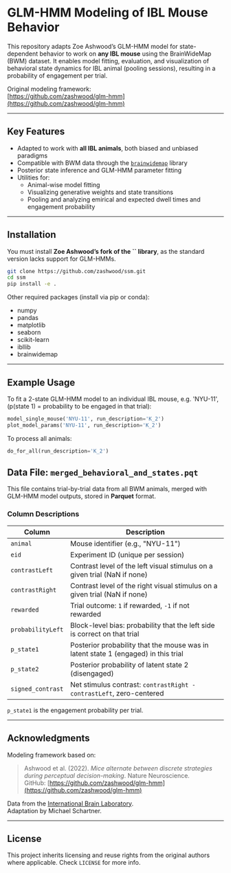 # GLM-HMM Modeling of IBL Mouse Behavior

This repository adapts Zoe Ashwood’s GLM-HMM model for state-dependent behavior to work on **any IBL mouse** using the BrainWideMap (BWM) dataset. It enables model fitting, evaluation, and visualization of behavioral state dynamics for IBL animal (pooling sessions), resulting in a probability of engagement per trial.

Original modeling framework:\
[https://github.com/zashwood/glm-hmm](https://github.com/zashwood/glm-hmm)

---

## Key Features

- Adapted to work with **all IBL animals**, both biased and unbiased paradigms
- Compatible with BWM data through the [`brainwidemap`](https://github.com/int-brain-lab/brainwidemap) library
- Posterior state inference and GLM-HMM parameter fitting
- Utilities for:
  - Animal-wise model fitting
  - Visualizing generative weights and state transitions
  - Pooling and analyzing emirical and expected dwell times and engagement probability

---

## Installation

You must install **Zoe Ashwood’s fork of the **``** library**, as the standard version lacks support for GLM-HMMs.

```bash
git clone https://github.com/zashwood/ssm.git
cd ssm
pip install -e .
```

Other required packages (install via pip or conda):

- numpy
- pandas
- matplotlib
- seaborn
- scikit-learn
- ibllib
- brainwidemap

---

## Example Usage

To fit a 2-state GLM-HMM model to an individual IBL mouse, e.g. 'NYU-11', (p(state 1) = probability to be engaged in that trial):

```python
model_single_mouse('NYU-11', run_description='K_2')
plot_model_params('NYU-11', run_description='K_2')
```

To process all animals:

```python
do_for_all(run_description='K_2')
```

## Data File: `merged_behavioral_and_states.pqt`

This file contains trial-by-trial data from all BWM animals, merged with GLM-HMM model outputs, stored in **Parquet** format.

### Column Descriptions

| Column             | Description                                                                 |
|--------------------|-----------------------------------------------------------------------------|
| `animal`           | Mouse identifier (e.g., "NYU-11")                                           |
| `eid`              | Experiment ID (unique per session)                                          |
| `contrastLeft`     | Contrast level of the left visual stimulus on a given trial (NaN if none)   |
| `contrastRight`    | Contrast level of the right visual stimulus on a given trial (NaN if none)  |
| `rewarded`         | Trial outcome: `1` if rewarded, `-1` if not rewarded                        |
| `probabilityLeft`  | Block-level bias: probability that the left side is correct on that trial   |
| `p_state1`         | Posterior probability that the mouse was in latent state 1 (engaged) in this trial    |
| `p_state2`         | Posterior probability of latent state 2 (disengaged)                                    |
| `signed_contrast`  | Net stimulus contrast: `contrastRight - contrastLeft`, zero-centered        |

`p_state1` is the engagement probability per trial.

---

## Acknowledgments

Modeling framework based on:

> Ashwood et al. (2022). *Mice alternate between discrete strategies during perceptual decision-making*. Nature Neuroscience.\
> GitHub: [https://github.com/zashwood/glm-hmm](https://github.com/zashwood/glm-hmm)

Data from the [International Brain Laboratory](https://www.internationalbrainlab.com/).\
Adaptation by Michael Schartner.

---

## License

This project inherits licensing and reuse rights from the original authors where applicable. Check `LICENSE` for more info.
